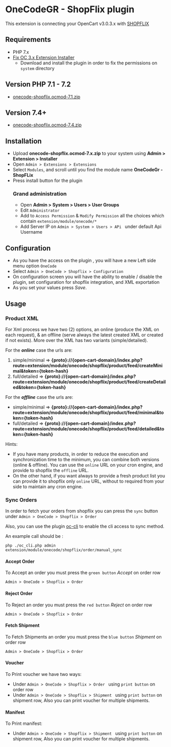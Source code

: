 # OneCodeGR - ShopFlix plugin

This extension is connecting your OpenCart v3.0.3.x with [SHOPFLIX](https://SHOPFLIX.gr)

## Requirements
* PHP 7.x
* [Fix OC 3.x Extension Installer](https://www.opencart.com/index.php?route=marketplace/extension/info&member_token=396ed49ec2c97aab514825fbe62b1b9b&extension_id=33410&filter_category_id=5&filter_license=0&filter_download_id=56&sort=date_added )
  * Download and install the plugin in order to fix the permissions on `system` directory
## Version PHP 7.1 - 7.2
* [onecode-shopflix.ocmod-7.1.zip](https://github.com/OnecodeGr/shopflix-connector-opencart/raw/php-7.1/onecode-shopflix.ocmod.zip)
## Version 7.4+
* [onecode-shopflix.ocmod-7.4.zip](https://github.com/OnecodeGr/shopflix-connector-opencart/raw/main/onecode-shopflix.ocmod.zip)
## Installation
* Upload **onecode-shopflix.ocmod-7.x.zip** to your system using **Admin > Extension > Installer**
* Open `Admin > Extensions > Extensions `
* Select `Modules`, and scroll until you find the module name **OneCodeGr - ShopFLix**
* Press install button for the plugin
  ### Grand administration
  * Open **Admin > System > Users > User Groups**
  * Edit `Administrator`
  * Add to `Access Permission` & `Modify Permission` all the choices which contain 
    `extension/module/onecode/*`
  * Add Server IP on `Admin > System > Users > APi ` under default Api Username

## Configuration
* As you have the access on the plugin , you will have a new Left side menu option `OneCode`
* Select `Admin > OneCode > Shopflix > Configuration`
* On configuration screen you will have the ability to enable / disable the plugin, set 
  configuration for shopflix integration, and XML exportation
* As you set your values press *Save*.

## Usage
### Product XML
For Xml process we have two (2) options, an online (produce the XML on each request), & an offline (serve always the latest created XML or created if not exists). More over the XML has two variants (simple/detailed).

For the **_online_** case the urls are:
1. simple/minimal => **{proto}://{open-cart-domain}/index.php?
  route=extension/module/onecode/shopflix/product/feed/createMinimal&token={token-hash}**
2. full/detailed => **{proto}://{open-cart-domain}/index.php?
  route=extension/module/onecode/shopflix/product/feed/createDetailed&token={token-hash}**

For the **_offline_** case the urls are:
* simple/minimal => **{proto}://{open-cart-domain}/index.php?
  route=extension/module/onecode/shopflix/product/feed/minimal&token={token-hash}**
* full/detailed => **{proto}://{open-cart-domain}/index.php?
  route=extension/module/onecode/shopflix/product/feed/detailed&token={token-hash}**

Hints:
  - If you have many products, in order to reduce the execution and synchronization time to the minimum, you can combine both versions (online & offline). You can use the `online` URL
    on your cron engine, and provide to shopflix the `offline` URL.
  - On the other hand, if you want always to provide a fresh product list you can provide it to
      shopflix only `online` URL, without to required from your side to maintain any cron engine.

### Sync Orders
In order to fetch your orders from shopflix you can press the `sync` button under 
`Admin > OneCode > Shopflix > Order `

Also, you can use the plugin [oc-cli](https://github.com/iSenseLabs/oc_cli.git) to enable the 
cli access to sync method.

An example call should be : 
```
php ./oc_cli.php admin extension/module/onecode/shopflix/order/manual_sync
```

#### Accept Order
To Accept an order you must press the `green button` *Accept* on order row

`Admin > OneCode > Shopflix > Order `

#### Reject Order
To Reject an order you must press the `red button` *Reject* on order row

`Admin > OneCode > Shopflix > Order `

#### Fetch Shipment
To Fetch Shipments an order you must press the `blue button` *Shipment* on order row

`Admin > OneCode > Shopflix > Order `

#### Voucher
To Print voucher we have two ways:

* Under `Admin > OneCode > Shopflix > Order ` using `print button`  on order row
* Under `Admin > OneCode > Shopflix > Shipment ` using `print button`  on shipment row, Also you 
  can print voucher for multiple shipments.

#### Manifest
To Print manifest:

* Under `Admin > OneCode > Shopflix > Shipment ` using `print button`  on shipment row, Also you
  can print voucher for multiple shipments.
